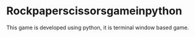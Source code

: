 # Rockpaperscissorsgameinpython
This game is developed using python, it is terminal window based game. 
